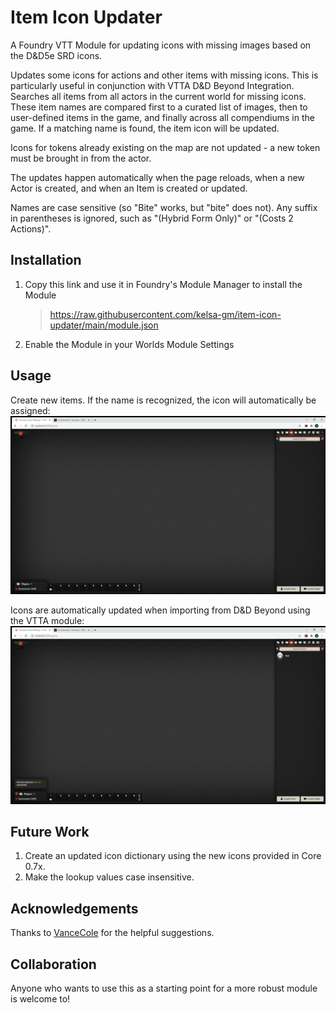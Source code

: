 # Item Icon Updater
A Foundry VTT Module for updating icons with missing images based on the D&amp;D5e SRD icons.

Updates some icons for actions and other items with missing icons. This is particularly useful in conjunction with VTTA D&D Beyond Integration. Searches all items from all actors in the current world for missing icons. These item names are compared first to a curated list of images, then to user-defined items in the game, and finally across all compendiums in the game. If a matching name is found, the item icon will be updated.

Icons for tokens already existing on the map are not updated - a new token must be brought in from the actor.

The updates happen automatically when the page reloads, when a new Actor is created, and when an Item is created or updated.

Names are case sensitive (so "Bite" works, but "bite" does not). Any suffix in parentheses is ignored, such as "(Hybrid Form Only)" or "(Costs 2 Actions)".

## Installation
1. Copy this link and use it in Foundry's Module Manager to install the Module

    > https://raw.githubusercontent.com/kelsa-gm/item-icon-updater/main/module.json
    
2. Enable the Module in your Worlds Module Settings

## Usage
Create new items. If the name is recognized, the icon will automatically be assigned:
![](new_actor.gif)

Icons are automatically updated when importing from D&D Beyond using the VTTA module:
![](beyond.gif)

## Future Work
1. Create an updated icon dictionary using the new icons provided in Core 0.7x. 
2. Make the lookup values case insensitive.

## Acknowledgements
Thanks to [VanceCole](https://github.com/VanceCole) for the helpful suggestions.


## Collaboration
Anyone who wants to use this as a starting point for a more robust module is welcome to!
